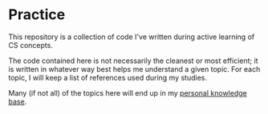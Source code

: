 # Practice

This repository is a collection of code I've written during active learning of CS concepts.

The code contained here is not necessarily the cleanest or most efficient; it is written
in whatever way best helps me understand a given topic. For each topic, I will keep
a list of references used during my studies.

Many (if not all) of the topics here will end up in my [personal knowledge base](https://docs.jalenkadams.me).
